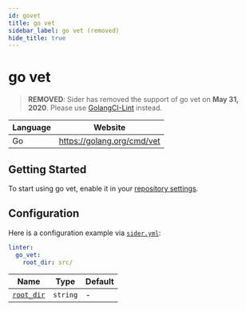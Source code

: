 ```yaml
---
id: govet
title: go vet
sidebar_label: go vet (removed)
hide_title: true
---
```


# go vet

> **REMOVED**: Sider has removed the support of go vet on **May 31, 2020**. Please use [GolangCI-Lint](golangci-lint.md) instead.

| Language | Website                    |
| -------- | -------------------------- |
| Go       | https://golang.org/cmd/vet |

## Getting Started

To start using go vet, enable it in your [repository settings](../../getting-started/repository-settings.md).

## Configuration

Here is a configuration example via [`sider.yml`](../../getting-started/custom-configuration.md):

```yaml
linter:
  go_vet:
    root_dir: src/
```

| Name                                                                                  | Type     | Default |
| ------------------------------------------------------------------------------------- | -------- | ------- |
| [`root_dir`](../../getting-started/custom-configuration.md#linteranalyzer_idroot_dir) | `string` | -       |

